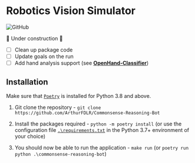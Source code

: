 # Robotics Vision Simulator

![GitHub](https://img.shields.io/github/license/ArthurFDLR/Robotics_Vision_Simulator)

🚧 Under construction 🚧

- [ ] Clean up package code
- [ ] Update goals on the run
- [ ] Add hand analysis support (see [**OpenHand-Classifier**](https://github.com/ArthurFDLR/OpenHand-Classifier))

## Installation

Make sure that [`Poetry`](https://poetry.eustace.io/) is installed for Python 3.8 and above.

1. Git clone the repository - `git clone https://github.com/ArthurFDLR/Commonsense-Reasoning-Bot`

2. Install the packages required - `python -m poetry install` (or use the configuration file [`.\requirements.txt`](https://github.com/ArthurFDLR/Commonsense-Reasoning-Bot/blob/master/requirements.txt) in the Python 3.7+ environment of your choice)

3. You should now be able to run the application - `make run` (or `poetry run python .\commonsense-reasoning-bot`)
